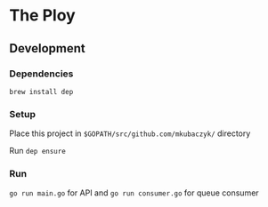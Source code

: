 # The Ploy

## Development

### Dependencies

`brew install dep`

### Setup

Place this project in `$GOPATH/src/github.com/mkubaczyk/` directory

Run `dep ensure`

### Run

`go run main.go` for API and `go run consumer.go` for queue consumer
